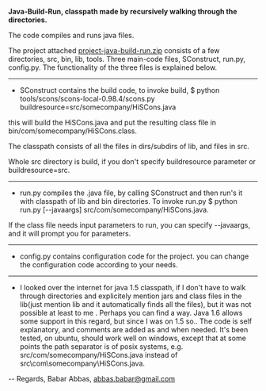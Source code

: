 
**Java-Build-Run, classpath made by recursively walking through the directories.** 

The code compiles and runs java files. 

The project attached [project-java-build-run.zip](project-java-build-run.zip) consists of a few directories, src, bin, lib, tools. Three main-code files, SConstruct, run.py, config.py. The functionality of the three files is explained below. 



---

 

* SConstruct contains the build code, to invoke build, 
$ python tools/scons/scons-local-0.98.4/scons.py buildresource=src/somecompany/HiSCons.java 

this will build the HiSCons.java and put the resulting class file in bin/com/somecompany/HiSCons.class. 

The classpath consists of all the files in dirs/subdirs of lib, and files in src. 

Whole src directory is build, if you don't specify buildresource parameter or buildresource=src. 



---

 

* run.py compiles the .java file, by calling SConstruct and then run's it with classpath of lib and bin directories. To invoke run.py 
$ python run.py [--javaargs] src/com/somecompany/HiSCons.java. 

If the class file needs input parameters to run, you can specify --javaargs, and it will prompt you for parameters. 



---

 

* config.py contains configuration code for the project. you can change the configuration code according to your needs. 


---

 

* I looked over the internet for java 1.5 classpath, if I don't have to walk through directories and explicitely mention jars and class files in the lib(just mention lib and it automatically finds all the files), but it was not possible at least to me . Perhaps you can find a way. Java 1.6 allows some support in this regard, but since I was on 1.5 so.. 
The code is self explanatory, and comments are added as and when needed. It's been tested, on ubuntu, should work well on windows, except that at some points the path separator is of posix systems, e.g. src/com/somecompany/HiSCons.java instead of src\com\somecompany\HiSCons.java. 

-- Regards, Babar Abbas, [abbas.babar@gmail.com](mailto:abbas.babar@gmail.com) 
